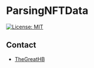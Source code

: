 # ParsingNFTData

[![License: MIT](https://img.shields.io/badge/License-MIT-yellow.svg)](https://opensource.org/licenses/MIT)

## Contact

* [TheGreatHB](https://twitter.com/TheGreatHB_/)
